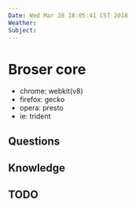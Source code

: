 ```yaml
--- 
Date: Wed Mar 28 18:05:41 CST 2018
Weather: 
Subject: 
--- 
```

# Broser core
- chrome: webkit(v8)
- firefox: gecko
- opera: presto
- ie: trident
## Questions 
## Knowledge 
## TODO 

